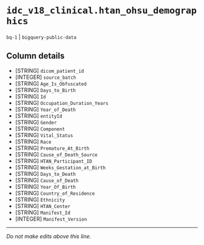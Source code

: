 # `idc_v18_clinical.htan_ohsu_demographics`
`bq-1` | `bigquery-public-data`

## Column details
* [STRING]    `dicom_patient_id`
* [INTEGER]   `source_batch`
* [STRING]    `Age_Is_Obfuscated`
* [STRING]    `Days_to_Birth`
* [STRING]    `Id`
* [STRING]    `Occupation_Duration_Years`
* [STRING]    `Year_of_Death`
* [STRING]    `entityId`
* [STRING]    `Gender`
* [STRING]    `Component`
* [STRING]    `Vital_Status`
* [STRING]    `Race`
* [STRING]    `Premature_At_Birth`
* [STRING]    `Cause_of_Death_Source`
* [STRING]    `HTAN_Participant_ID`
* [STRING]    `Weeks_Gestation_at_Birth`
* [STRING]    `Days_to_Death`
* [STRING]    `Cause_of_Death`
* [STRING]    `Year_Of_Birth`
* [STRING]    `Country_of_Residence`
* [STRING]    `Ethnicity`
* [STRING]    `HTAN_Center`
* [STRING]    `Manifest_Id`
* [INTEGER]   `Manifest_Version`

-------------------------------------------------------------------------------
*Do not make edits above this line.*
